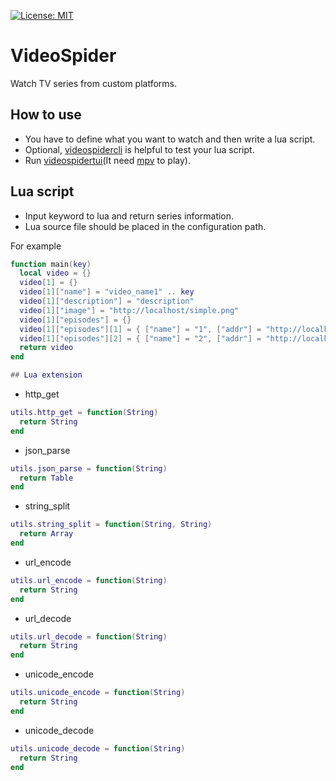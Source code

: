 [![License: MIT](https://img.shields.io/badge/License-MIT-yellow.svg)](https://opensource.org/licenses/MIT)

# VideoSpider

Watch TV series from custom platforms.

## How to use

- You have to define what you want to watch and then write a lua script.
- Optional, [videospidercli](videospidercli) is helpful to test your lua script.
- Run [videospidertui](videospidertui)(It need [mpv](https://mpv.io) to play).

## Lua script

- Input keyword to lua and return series information.
- Lua source file should be placed in the configuration path.

For example
```lua
function main(key)
  local video = {}
  video[1] = {}
  video[1]["name"] = "video_name1" .. key
  video[1]["description"] = "description"
  video[1]["image"] = "http://localhost/simple.png"
  video[1]["episodes"] = {}
  video[1]["episodes"][1] = { ["name"] = "1", ["addr"] = "http://localhost/simple1.mp4" }
  video[1]["episodes"][2] = { ["name"] = "2", ["addr"] = "http://localhost/simple2.mp4" }
  return video
end

## Lua extension
```

- http_get
```lua
utils.http_get = function(String)
  return String
end
```

- json_parse
```lua
utils.json_parse = function(String)
  return Table
end
```

- string_split
```lua
utils.string_split = function(String, String)
  return Array
end
```

- url_encode
```lua
utils.url_encode = function(String)
  return String
end
```

- url_decode
```lua
utils.url_decode = function(String)
  return String
end
```

- unicode_encode
```lua
utils.unicode_encode = function(String)
  return String
end
```

- unicode_decode
```lua
utils.unicode_decode = function(String)
  return String
end
```
